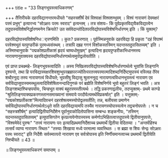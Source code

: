 +++
title = "33 लिङ्गभूयस्त्वाधिकरणम्"

+++
तैत्तिरीयके दहरविद्यानन्तरमधीयते "सहस्त्रशीर्षं देवं विश्वाक्षं विश्वशम्भुवम् । विश्वं नारायणं देवमक्षरं परमं प्रभुम्" इत्यारभ्य "सोऽक्षरः परमः स्वराद" इत्यन्तम् । तत्र संशयः- किं पूर्वप्रकृतविद्ययैकविद्यात्वेन तदुपास्यविशेषनिर्द्धारणमनेन क्रियते? उत सर्ववेदान्तोदितपरविद्योपास्यविशेषनिर्धारणम् इति । किं युक्तम्?

दहरविद्योपास्यविशेषनिधर्ारणमिति । कुतः? प्रकरणात् । पूर्वस्मिन्ननुवाके दहरविद्या हि प्रकृता "दहं विपाष्मं परवेश्मभूतं यत्पुण्डरीकं पुरमध्यसंस्थम् । तत्रापि दह्रह गगनं विशोकस्तस्मिन् यदन्तस्तदुपासितव्यम्" इति । अस्मिश्चानुवाके "पद्मकोशप्रतीकाशं हृदयं चाष्यधोमुखम्" इत्यादिना हृदयपुण्डरीकाभिधानमस्य नारायणानुवाक्यस्य दहरविद्योपास्यनिर्धारणार्थत्वमुपोद्वलोयतीति ।

एवं प्राप्त प्रचक्ष्महे- लिङ्गभूयस्त्वादिति । अस्य निखिलपरविद्योपास्यविशेषनिर्धारणार्थत्वे भूयांसि लिङ्गानि दृश्यन्ते, तथा हि परविद्यास्वक्षरशिवशुम्भुपरब्रह्मपरज्योतिःपरतत्त्वपरमात्मादिशब्दनिर्दिष्टमुपास्यं वस्त्विह तैरेव शब्दैरनूद्य तस्य नारायणत्वं विधीयते; भूयसीषु विद्यासु श्रुताननूद्य नारायणत्वविधानभूयस्त्वं नारायण एव सर्वविद्यासुपास्यमस्थूलत्वादिविशेषितानन्दादिगुणकं परं ब्रह्मेति विशेषनिर्णये भूयो बहुतरं लिङ्गं भवति । अत्र लिङ्गशब्दाश्चिन्हपर्यायः, चिन्हभूत वाक्यं बहुतरमस्तीत्यर्थः । तद्धि प्रकरणाद्वलीयः, तदप्युक्तम्- प्रथमे काण्डे "श्रुतिलिङ्गवाक्यप्रकरणस्तानसमाख्यानां समवाये परदौर्वल्यमर्थविप्रकर्षात्" इति । यत्तूक्तम्- "पद्मकोशप्रतीकाश"मित्यादिवचनं दहरशेषत्वमस्योपोद्वलयतीति; तन्न, बलीयसा प्रमाणेन सर्वविद्योपास्यनिर्धारणार्थत्वेऽधृते सति दहरविद्यायामपि तस्यैव नारायणस्योपास्यत्वेन तद्वचनोपपत्तेः । न च "सहस्त्रशीर्षम्" इत्यादिद्वितीयानिर्देशेन पूर्वानुवाकोदितोपासिना सम्बन्धः शङ्कनीयः, "तस्मिन् यदन्तस्तदुपासितव्यम्" इत्युपासिगतेन कृत्प्रत्ययेनोपास्यस्य कर्मणोऽभिहितत्वात्तदुपास्ये द्वितीयानुपपत्तेः, "विश्वमेवेदं पुरुषः" "तत्त्वं नारायणः परः इत्यादिप्रथमानिर्देशाच्च प्रथमार्थे द्वितीया वेदितव्या । "अन्तर्वहिश्च तत्सर्वं व्याप्य नारायणः स्थितः" "तस्याः शिखाया मध्ये परमात्मा व्यवस्थितः । स ब्रह्मा स शिवः सेन्द्रः सोऽक्षरः परमः स्वराट्" इति निर्देशैः सर्वस्मात्परो नारायण एव सर्वत्रोपास्य इति निर्णीयमानत्वाच्च प्रथमार्थे द्वितीयेति निश्चीयते ॥ 43 ॥

॥ लिङ्गभूयस्त्वाधिकरणं समाप्तम् ॥
